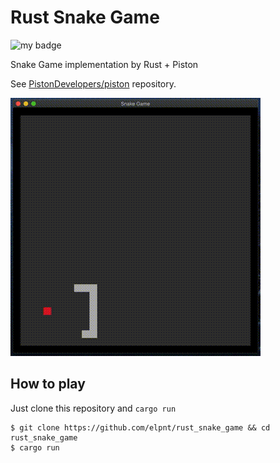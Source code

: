 # Rust Snake Game
![my badge](https://action-badges.now.sh/elpnt/rust_snake_game)

Snake Game implementation by Rust + Piston

See [PistonDevelopers/piston](https://github.com/PistonDevelopers/piston) repository.

![](output.gif)


## How to play
Just clone this repository and `cargo run`
```
$ git clone https://github.com/elpnt/rust_snake_game && cd rust_snake_game
$ cargo run
```
